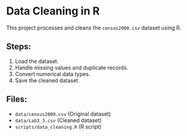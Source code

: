 # Data Cleaning in R
This project processes and cleans the `census2000.csv` dataset using R.

## Steps:
1. Load the dataset.
2. Handle missing values and duplicate records.
3. Convert numerical data types.
4. Save the cleaned dataset.

## Files:
- `data/census2000.csv` (Original dataset)
- `data/Lab3_3.csv` (Cleaned dataset)
- `scripts/data_cleaning.R` (R script)
